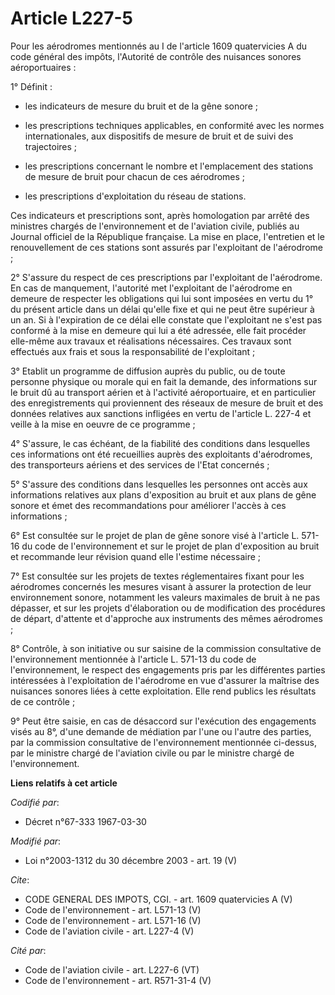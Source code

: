 # Article L227-5

Pour les aérodromes mentionnés au I de l'article 1609 quatervicies A du code général des impôts, l'Autorité de contrôle des
nuisances sonores aéroportuaires : 

1° Définit :

- les indicateurs de mesure du bruit et de la gêne sonore ;

- les prescriptions techniques applicables, en conformité avec les normes internationales, aux dispositifs de mesure de bruit
et de suivi des trajectoires ;

- les prescriptions concernant le nombre et l'emplacement des stations de mesure de bruit pour chacun de ces aérodromes ;

- les prescriptions d'exploitation du réseau de stations. 

Ces indicateurs et prescriptions sont, après homologation par arrêté des ministres chargés de l'environnement et de
l'aviation civile, publiés au Journal officiel de la République française. La mise en place, l'entretien et le renouvellement
de ces stations sont assurés par l'exploitant de l'aérodrome ; 

2° S'assure du respect de ces prescriptions par l'exploitant de l'aérodrome. En cas de manquement, l'autorité met
l'exploitant de l'aérodrome en demeure de respecter les obligations qui lui sont imposées en vertu du 1° du présent article
dans un délai qu'elle fixe et qui ne peut être supérieur à un an. Si à l'expiration de ce délai elle constate que
l'exploitant ne s'est pas conformé à la mise en demeure qui lui a été adressée, elle fait procéder elle-même aux travaux et
réalisations nécessaires. Ces travaux sont effectués aux frais et sous la responsabilité de l'exploitant ; 

3° Etablit un programme de diffusion auprès du public, ou de toute personne physique ou morale qui en fait la demande, des
informations sur le bruit dû au transport aérien et à l'activité aéroportuaire, et en particulier des enregistrements qui
proviennent des réseaux de mesure de bruit et des données relatives aux sanctions infligées en vertu de l'article L. 227-4 et
veille à la mise en oeuvre de ce programme ; 

4° S'assure, le cas échéant, de la fiabilité des conditions dans lesquelles ces informations ont été recueillies auprès des
exploitants d'aérodromes, des transporteurs aériens et des services de l'Etat concernés ; 

5° S'assure des conditions dans lesquelles les personnes ont accès aux informations relatives aux plans d'exposition au bruit
et aux plans de gêne sonore et émet des recommandations pour améliorer l'accès à ces informations ; 

6° Est consultée sur le projet de plan de gêne sonore visé à l'article L. 571-16 du code de l'environnement et sur le projet
de plan d'exposition au bruit et recommande leur révision quand elle l'estime nécessaire ; 

7° Est consultée sur les projets de textes réglementaires fixant pour les aérodromes concernés les mesures visant à assurer
la protection de leur environnement sonore, notamment les valeurs maximales de bruit à ne pas dépasser, et sur les projets
d'élaboration ou de modification des procédures de départ, d'attente et d'approche aux instruments des mêmes aérodromes ; 

8° Contrôle, à son initiative ou sur saisine de la commission consultative de l'environnement mentionnée à l'article L.
571-13 du code de l'environnement, le respect des engagements pris par les différentes parties intéressées à l'exploitation
de l'aérodrome en vue d'assurer la maîtrise des nuisances sonores liées à cette exploitation. Elle rend publics les résultats
de ce contrôle ; 

9° Peut être saisie, en cas de désaccord sur l'exécution des engagements visés au 8°, d'une demande de médiation par l'une ou
l'autre des parties, par la commission consultative de l'environnement mentionnée ci-dessus, par le ministre chargé de
l'aviation civile ou par le ministre chargé de l'environnement.

**Liens relatifs à cet article**

_Codifié par_:

  - Décret n°67-333 1967-03-30

_Modifié par_:

  - Loi n°2003-1312 du 30 décembre 2003 - art. 19 (V)

_Cite_:

  - CODE GENERAL DES IMPOTS, CGI. - art. 1609 quatervicies A (V)
  - Code de l'environnement - art. L571-13 (V)
  - Code de l'environnement - art. L571-16 (V)
  - Code de l'aviation civile - art. L227-4 (V)

_Cité par_:

  - Code de l'aviation civile - art. L227-6 (VT)
  - Code de l'environnement - art. R571-31-4 (V)
